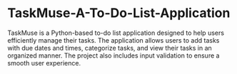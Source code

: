 # TaskMuse-A-To-Do-List-Application
TaskMuse is a Python-based to-do list application designed to help users efficiently manage their tasks. The application allows users to add tasks with due dates and times, categorize tasks, and view their tasks in an organized manner. The project also includes input validation to ensure a smooth user experience.
